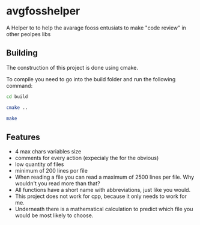 # avgfosshelper
A Helper to to help the avarage fooss entusiats to make "code review" in other peolpes libs

## Building
The construction of this project is done using cmake.

To compile you need to go into the build folder and run the following command:
```bash
cd build

cmake ..

make
```

## Features
- 4 max chars variables size 
- comments for every action (expecialy the for the obvious)
- low quantity of files 
- minimum of 200 lines por file
- When reading a file you can read a maximum of 2500 lines per file. Why wouldn't you read more than that?
- All functions have a short name with abbreviations, just like you would.
- This project does not work for cpp, because it only needs to work for me.
- Underneath there is a mathematical calculation to predict which file you would be most likely to choose.

